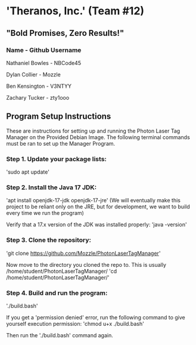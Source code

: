 # 'Theranos, Inc.' (Team #12)
## "Bold Promises, Zero Results!"

### Name         - Github Username

Nathaniel Bowles - NBCode45

Dylan Collier    - Mozzle

Ben Kensington   - V3NTYY

Zachary Tucker   - zty1ooo


## Program Setup Instructions

These are instructions for setting up and running the Photon Laser Tag Manager on the Provided Debian Image.
The following terminal commands must be ran to set up the Manager Program.

### Step 1. Update your package lists:

'sudo apt update'

### Step 2. Install the Java 17 JDK:

'apt install openjdk-17-jdk openjdk-17-jre'
(We will eventually make this project to be reliant only on the JRE, but for development, we want to build every time we run the program)

Verify that a 17.x version of the JDK was installed properly:
'java -version'

### Step 3. Clone the repository:

'git clone https://github.com/Mozzle/PhotonLaserTagManager'

Now move to the directory you cloned the repo to. This is usually /home/student/PhotonLaserTagManager/
'cd /home/student/PhotonLaserTagManager/'

### Step 4. Build and run the program:

'./build.bash'

If you get a 'permission denied' error, run the following command to give yourself execution permission:
'chmod u+x ./build.bash'

Then run the './build.bash' command again.